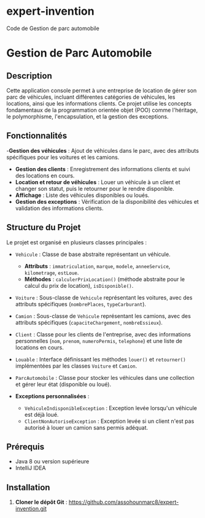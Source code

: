 # expert-invention
Code de Gestion de parc automobile
# Gestion de Parc Automobile

## Description
Cette application console permet à une entreprise de location de gérer son parc de véhicules, incluant différentes catégories de véhicules, les locations, ainsi que les informations clients. Ce projet utilise les concepts fondamentaux de la programmation orientée objet (POO) comme l'héritage, le polymorphisme, l'encapsulation, et la gestion des exceptions.

## Fonctionnalités
-**Gestion des véhicules** : Ajout de véhicules dans le parc, avec des attributs spécifiques pour les voitures et les camions.
- **Gestion des clients** : Enregistrement des informations clients et suivi des locations en cours.
- **Location et retour de véhicules** : Louer un véhicule à un client et changer son statut, puis le retourner pour le rendre disponible.
- **Affichage** : Liste des véhicules disponibles ou loués.
- **Gestion des exceptions** : Vérification de la disponibilité des véhicules et validation des informations clients.

## Structure du Projet
Le projet est organisé en plusieurs classes principales :

- `Vehicule` : Classe de base abstraite représentant un véhicule.
  - **Attributs** : `immatriculation`, `marque`, `modele`, `anneeService`, `kilometrage`, `estLoue`.
  - **Méthodes** : `calculerPrixLocation()` (méthode abstraite pour le calcul du prix de location), `isDisponible()`.

- `Voiture` : Sous-classe de `Vehicule` représentant les voitures, avec des attributs spécifiques (`nombrePlaces`, `typeCarburant`).
- `Camion` : Sous-classe de `Vehicule` représentant les camions, avec des attributs spécifiques (`capaciteChargement`, `nombreEssieux`).

- `Client` : Classe pour les clients de l'entreprise, avec des informations personnelles (`nom`, `prenom`, `numeroPermis`, `telephone`) et une liste de locations en cours.

- `Louable` : Interface définissant les méthodes `louer()` et `retourner()` implémentées par les classes `Voiture` et `Camion`.

- `ParcAutomobile` : Classe pour stocker les véhicules dans une collection et gérer leur état (disponible ou loué).

- **Exceptions personnalisées** :
  - `VehiculeIndisponibleException` : Exception levée lorsqu'un véhicule est déjà loué.
  - `ClientNonAutoriseException` : Exception levée si un client n'est pas autorisé à louer un camion sans permis adéquat.

## Prérequis
- Java 8 ou version supérieure
- IntelliJ IDEA
  

## Installation
1. **Cloner le dépôt Git** :
   https://github.com/assohounmarc8/expert-invention.git
